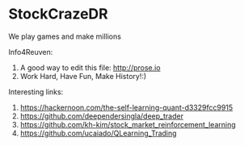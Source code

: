 # StockCrazeDR
We play games and make millions

Info4Reuven: 
1. A good way to edit this file: http://prose.io 
2. Work Hard, Have Fun, Make History!:)

Interesting links:
1. https://hackernoon.com/the-self-learning-quant-d3329fcc9915
2. https://github.com/deependersingla/deep_trader
3. https://github.com/kh-kim/stock_market_reinforcement_learning
4. https://github.com/ucaiado/QLearning_Trading
